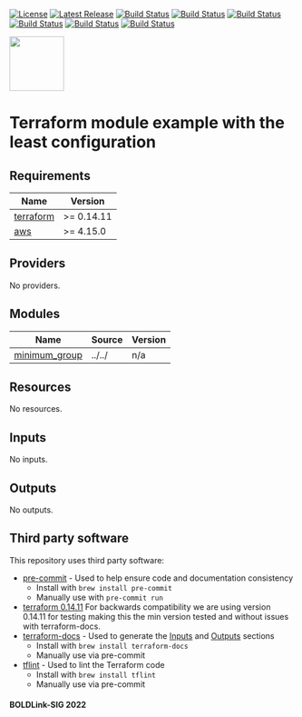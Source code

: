 [![License](https://img.shields.io/badge/License-Apache-blue.svg)](https://github.com/boldlink/terraform-aws-iam-group/blob/main/LICENSE)
[![Latest Release](https://img.shields.io/github/release/boldlink/terraform-aws-iam-group.svg)](https://github.com/boldlink/terraform-aws-iam-group/releases/latest)
[![Build Status](https://github.com/boldlink/terraform-aws-iam-group/actions/workflows/update.yaml/badge.svg)](https://github.com/boldlink/terraform-aws-iam-group/actions)
[![Build Status](https://github.com/boldlink/terraform-aws-iam-group/actions/workflows/release.yaml/badge.svg)](https://github.com/boldlink/terraform-aws-iam-group/actions)
[![Build Status](https://github.com/boldlink/terraform-aws-iam-group/actions/workflows/pre-commit.yaml/badge.svg)](https://github.com/boldlink/terraform-aws-iam-group/actions)
[![Build Status](https://github.com/boldlink/terraform-aws-iam-group/actions/workflows/pr-labeler.yaml/badge.svg)](https://github.com/boldlink/terraform-aws-iam-group/actions)
[![Build Status](https://github.com/boldlink/terraform-aws-iam-group/actions/workflows/checkov.yaml/badge.svg)](https://github.com/boldlink/terraform-aws-iam-group/actions)
[![Build Status](https://github.com/boldlink/terraform-aws-iam-group/actions/workflows/auto-badge.yaml/badge.svg)](https://github.com/boldlink/terraform-aws-iam-group/actions)

[<img src="https://avatars.githubusercontent.com/u/25388280?s=200&v=4" width="96"/>](https://boldlink.io)

# Terraform module example with the least configuration

<!-- BEGINNING OF PRE-COMMIT-TERRAFORM DOCS HOOK -->
## Requirements

| Name | Version |
|------|---------|
| <a name="requirement_terraform"></a> [terraform](#requirement\_terraform) | >= 0.14.11 |
| <a name="requirement_aws"></a> [aws](#requirement\_aws) | >= 4.15.0 |

## Providers

No providers.

## Modules

| Name | Source | Version |
|------|--------|---------|
| <a name="module_minimum_group"></a> [minimum\_group](#module\_minimum\_group) | ../../ | n/a |

## Resources

No resources.

## Inputs

No inputs.

## Outputs

No outputs.
<!-- END OF PRE-COMMIT-TERRAFORM DOCS HOOK -->

## Third party software
This repository uses third party software:
* [pre-commit](https://pre-commit.com/) - Used to help ensure code and documentation consistency
  * Install with `brew install pre-commit`
  * Manually use with `pre-commit run`
* [terraform 0.14.11](https://releases.hashicorp.com/terraform/0.14.11/) For backwards compatibility we are using version 0.14.11 for testing making this the min version tested and without issues with terraform-docs.
* [terraform-docs](https://github.com/segmentio/terraform-docs) - Used to generate the [Inputs](#Inputs) and [Outputs](#Outputs) sections
  * Install with `brew install terraform-docs`
  * Manually use via pre-commit
* [tflint](https://github.com/terraform-linters/tflint) - Used to lint the Terraform code
  * Install with `brew install tflint`
  * Manually use via pre-commit

#### BOLDLink-SIG 2022
